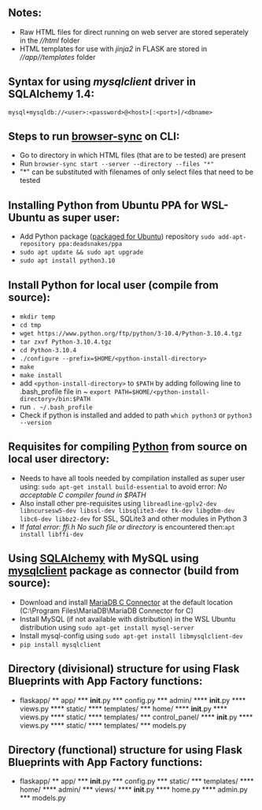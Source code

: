 ## Notes:
* Raw HTML files for direct running on web server are stored seperately in the *//html* folder
* HTML templates for use with *jinja2* in FLASK are stored in *//app//templates* folder

## Syntax for using *mysqlclient* driver in SQLAlchemy 1.4:
`mysql+mysqldb://<user>:<password>@<host>[:<port>]/<dbname>`

## Steps to run [browser-sync](https://browsersync.io/) on CLI:

* Go to directory in which HTML files (that are to be tested) are present
* Run `browser-sync start --server --directory --files "*"`
* "\*" can be substituted with filenames of only select files that need to be tested

## Installing Python from Ubuntu PPA for WSL-Ubuntu as super user:
* Add Python package ([packaged for Ubuntu](https://launchpad.net/~deadsnakes/+archive/ubuntu/ppa)) repository `sudo add-apt-repository ppa:deadsnakes/ppa`
* `sudo apt update && sudo apt upgrade`
* `sudo apt install python3.10`

## Install Python for local user (compile from source):
* `mkdir temp`
* `cd tmp`
* `wget https://www.python.org/ftp/python/3-10.4/Python-3.10.4.tgz`
* `tar zxvf Python-3.10.4.tgz`
* `cd Python-3.10.4`
* `./configure --prefix=$HOME/<python-install-directory>`
* `make`
* `make install`
* add `<python-install-directory>` to `$PATH` by adding following line to .bash_profile file in ~ 
	`export PATH=$HOME/<python-install-directory>/bin:$PATH`
* run `. ~/.bash_profile`
* Check if python is installed and added to path `which python3` or `python3 --version`

## Requisites for compiling [Python](https://www.python.org/downloads/) from source on local user directory:
* Needs to have all tools needed by compilation installed as super user using: `sudo apt-get install build-essential` to avoid error: *No acceptable C compiler found in $PATH*
* Also install other pre-requisites using `libreadline-gplv2-dev libncursesw5-dev libssl-dev libsqlite3-dev tk-dev libgdbm-dev libc6-dev libbz2-dev` for SSL, SQLite3 and other modules in Python 3
* If *fatal error: ffi.h No such file or directory* is encountered then:`apt install libffi-dev`

## Using [SQLAlchemy](https://www.sqlalchemy.org/) with MySQL using [mysqlclient](https://pypi.org/project/mysqlclient/) package as connector (build from source):
* Download and install [MariaDB C Connector](https://mariadb.com/downloads/connectors/) at the default location (C:\Program Files\MariaDB\MariaDB Connector for C)
* Install MySQL (if not available with distribution) in the WSL Ubuntu distribution using `sudo apt-get install mysql-server`
* Install mysql-config using `sudo apt-get install libmysqlclient-dev`
* `pip install mysqlclient`

## Directory (divisional) structure for using Flask Blueprints with App Factory functions:
* flaskapp/
	** app/
	    *** __init__.py
	    *** config.py
	    *** admin/
	        **** __init__.py
	        **** views.py
	        **** static/
	        **** templates/
	    *** home/
	        **** __init__.py
	        **** views.py
	        **** static/
	        **** templates/
	    *** control_panel/
	        **** __init__.py
	        **** views.py
	        **** static/
	        **** templates/
	    *** models.py

## Directory (functional) structure for using Flask Blueprints with App Factory functions:
* flaskapp/
	** app/
	   *** __init__.py
	   *** config.py
	   *** static/
	   *** templates/
	       **** home/
	       **** admin/
	   *** views/
	       **** __init__.py
	       **** home.py
	       **** admin.py
	   *** models.py


